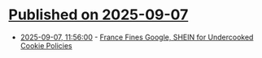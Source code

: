 # [Published on 2025-09-07](index.md)

* [2025-09-07, 11:56:00](https://soylentnews.org/article.pl?sid=25/09/06/1527240&from=rss) - [France Fines Google, SHEIN for Undercooked Cookie Policies](https://soylentnews.org/article.pl?sid=25/09/06/1527240&from=rss)
